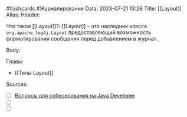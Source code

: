 #flashcards #Журналирование 
Data: 2023-07-21 13:26
Title: [[Layout]]
Alias:
Header:

Что такое [[Layout]]?::[[Layout]] – это наследник класса `org.apache.log4j.Layout` предоставляющий возможность форматирования сообщения перед добавлением в журнал.
<!--SR:!2023-11-03,10,270-->



Body:





Главы:
- [[Типы Layout]]


Sources:
- [ ] [Вопросы для собеседования на Java Developer](https://github.com/enhorse/java-interview/blob/master/README.md#%D0%9E%D0%9E%D0%9F)
- [ ] []()
- [ ] []()
